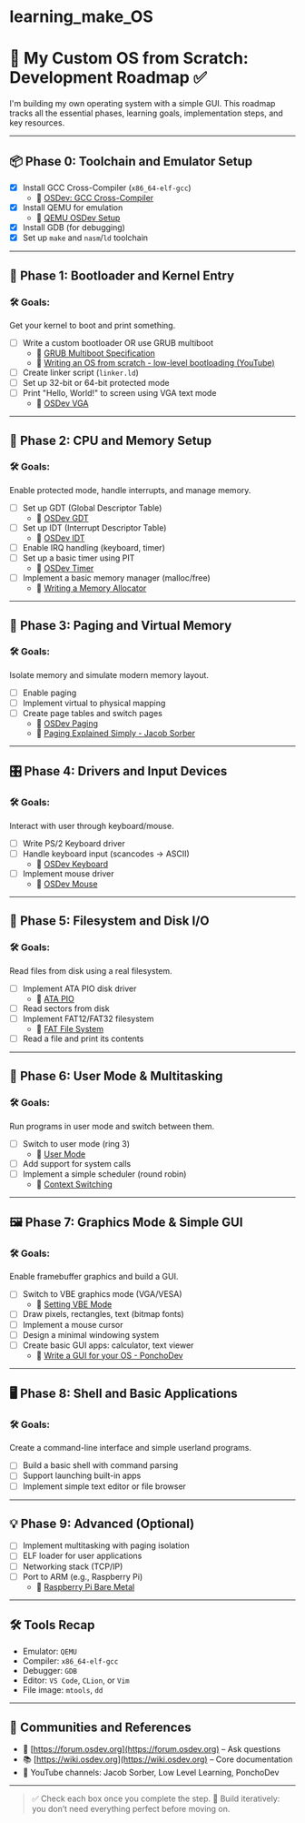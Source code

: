 # learning_make_OS
# 🧵 My Custom OS from Scratch: Development Roadmap ✅

I'm building my own operating system with a simple GUI. This roadmap tracks all the essential phases, learning goals, implementation steps, and key resources.

---

## 📦 Phase 0: Toolchain and Emulator Setup

- [X] Install GCC Cross-Compiler (`x86_64-elf-gcc`)
  - 📖 [OSDev: GCC Cross-Compiler](https://wiki.osdev.org/GCC_Cross-Compiler)
- [X] Install QEMU for emulation
  - 📖 [QEMU OSDev Setup](https://wiki.osdev.org/QEMU)
- [X] Install GDB (for debugging)
- [X] Set up `make` and `nasm`/`ld` toolchain

---

## 🧭 Phase 1: Bootloader and Kernel Entry

### 🛠 Goals:
Get your kernel to boot and print something.

- [ ] Write a custom bootloader OR use GRUB multiboot
  - 📖 [GRUB Multiboot Specification](https://wiki.osdev.org/Multiboot)
  - 🎥 [Writing an OS from scratch - low-level bootloading (YouTube)](https://youtu.be/FN4Y8Zl5lH8)
- [ ] Create linker script (`linker.ld`)
- [ ] Set up 32-bit or 64-bit protected mode
- [ ] Print "Hello, World!" to screen using VGA text mode
  - 📖 [OSDev VGA](https://wiki.osdev.org/VGA_Text_Mode)

---

## 🧠 Phase 2: CPU and Memory Setup

### 🛠 Goals:
Enable protected mode, handle interrupts, and manage memory.

- [ ] Set up GDT (Global Descriptor Table)
  - 📖 [OSDev GDT](https://wiki.osdev.org/GDT)
- [ ] Set up IDT (Interrupt Descriptor Table)
  - 📖 [OSDev IDT](https://wiki.osdev.org/IDT)
- [ ] Enable IRQ handling (keyboard, timer)
- [ ] Set up a basic timer using PIT
  - 📖 [OSDev Timer](https://wiki.osdev.org/Programmable_Interval_Timer)
- [ ] Implement a basic memory manager (malloc/free)
  - 📖 [Writing a Memory Allocator](https://arjunsreedharan.org/post/148675821737/memory-allocation-strategies-in-operating-systems)

---

## 🧮 Phase 3: Paging and Virtual Memory

### 🛠 Goals:
Isolate memory and simulate modern memory layout.

- [ ] Enable paging
- [ ] Implement virtual to physical mapping
- [ ] Create page tables and switch pages
  - 📖 [OSDev Paging](https://wiki.osdev.org/Paging)
  - 🎥 [Paging Explained Simply - Jacob Sorber](https://youtu.be/3EkbYEDK12c)

---

## 🎛️ Phase 4: Drivers and Input Devices

### 🛠 Goals:
Interact with user through keyboard/mouse.

- [ ] Write PS/2 Keyboard driver
- [ ] Handle keyboard input (scancodes → ASCII)
  - 📖 [OSDev Keyboard](https://wiki.osdev.org/PS2_Keyboard)
- [ ] Implement mouse driver
  - 📖 [OSDev Mouse](https://wiki.osdev.org/Mouse_Input)

---

## 📁 Phase 5: Filesystem and Disk I/O

### 🛠 Goals:
Read files from disk using a real filesystem.

- [ ] Implement ATA PIO disk driver
  - 📖 [ATA PIO](https://wiki.osdev.org/ATA_PIO_Mode)
- [ ] Read sectors from disk
- [ ] Implement FAT12/FAT32 filesystem
  - 📖 [FAT File System](https://wiki.osdev.org/FAT)
- [ ] Read a file and print its contents

---

## 🧍 Phase 6: User Mode & Multitasking

### 🛠 Goals:
Run programs in user mode and switch between them.

- [ ] Switch to user mode (ring 3)
  - 📖 [User Mode](https://wiki.osdev.org/Entering_User_Mode)
- [ ] Add support for system calls
- [ ] Implement a simple scheduler (round robin)
  - 📖 [Context Switching](https://wiki.osdev.org/Context_Switching)

---

## 🖼️ Phase 7: Graphics Mode & Simple GUI

### 🛠 Goals:
Enable framebuffer graphics and build a GUI.

- [ ] Switch to VBE graphics mode (VGA/VESA)
  - 📖 [Setting VBE Mode](https://wiki.osdev.org/VBE)
- [ ] Draw pixels, rectangles, text (bitmap fonts)
- [ ] Implement a mouse cursor
- [ ] Design a minimal windowing system
- [ ] Create basic GUI apps: calculator, text viewer
  - 🎥 [Write a GUI for your OS - PonchoDev](https://youtu.be/itG2beCmgCk)

---

## 🖥️ Phase 8: Shell and Basic Applications

### 🛠 Goals:
Create a command-line interface and simple userland programs.

- [ ] Build a basic shell with command parsing
- [ ] Support launching built-in apps
- [ ] Implement simple text editor or file browser

---

## 💡 Phase 9: Advanced (Optional)

- [ ] Implement multitasking with paging isolation
- [ ] ELF loader for user applications
- [ ] Networking stack (TCP/IP)
- [ ] Port to ARM (e.g., Raspberry Pi)
  - 📖 [Raspberry Pi Bare Metal](https://github.com/bztsrc/raspi3-tutorial)

---

## 🛠 Tools Recap

- Emulator: `QEMU`
- Compiler: `x86_64-elf-gcc`
- Debugger: `GDB`
- Editor: `VS Code`, `CLion`, or `Vim`
- File image: `mtools`, `dd`

---

## 💬 Communities and References

- 💬 [https://forum.osdev.org](https://forum.osdev.org) – Ask questions
- 📚 [https://wiki.osdev.org](https://wiki.osdev.org) – Core documentation
- 🎥 YouTube channels: Jacob Sorber, Low Level Learning, PonchoDev

---

> ✅ Check each box once you complete the step.
> 🎯 Build iteratively: you don’t need everything perfect before moving on.

